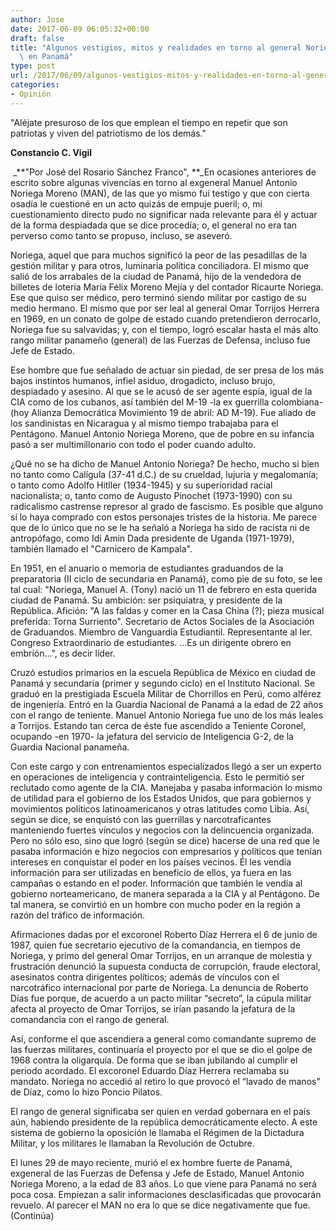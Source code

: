 ```yaml
---
author: Jose
date: 2017-06-09 06:05:32+00:00
draft: false
title: "Algunos vestigios, mitos y realidades en torno al general Noriega\
  \ en Panamá"
type: post
url: /2017/06/09/algunos-vestigios-mitos-y-realidades-en-torno-al-general-noriega-en-panama/
categories:
- Opinión
---
```



				

"Aléjate presuroso de los que emplean el tiempo en repetir que son patriotas y viven del patriotismo de los demás."




**Constancio C. Vigil**




 _**"Por José del Rosario Sánchez Franco", **_En ocasiones anteriores de escrito sobre algunas vivencias en torno al exgeneral Manuel Antonio Noriega Moreno (MAN), de las que yo mismo fui testigo y que con cierta osadía le cuestioné en un acto quizás de empuje pueril; o, mi cuestionamiento directo pudo no significar nada relevante para él y actuar de la forma despiadada que se dice procedía; o, el general no era tan perverso como tanto se propuso, incluso, se aseveró.


Noriega, aquel que para muchos significó la peor de las pesadillas de la gestión militar y para otros, luminaria política conciliadora. El mismo que salió de los arrabales de la ciudad de Panamá, hijo de la vendedora de billetes de lotería María Félix Moreno Mejía y del contador Ricaurte Noriega. Ese que quiso ser médico, pero terminó siendo militar por castigo de su medio hermano. El mismo que por ser leal al general Omar Torrijos Herrera en 1969, en un conato de golpe de estado cuando pretendieron derrocarlo, Noriega fue su salvavidas; y, con el tiempo, logró escalar hasta el más alto rango militar panameño (general) de las Fuerzas de Defensa, incluso fue Jefe de Estado.

Ese hombre que fue señalado de actuar sin piedad, de ser presa de los más bajos instintos humanos, infiel asiduo, drogadicto, incluso brujo, despiadado y asesino. Al que se le acusó de ser agente espía, igual de la CIA como de los cubanos, así también del M-19 -la ex guerrilla colombiana- (hoy Alianza Democrática Movimiento 19 de abril: AD M-19). Fue aliado de los sandinistas en Nicaragua y al mismo tiempo trabajaba para el Pentágono. Manuel Antonio Noriega Moreno, que de pobre en su infancia pasó a ser multimillonario con todo el poder cuando adulto.

¿Qué no se ha dicho de Manuel Antonio Noriega? De hecho, mucho si bien no tanto como Calígula (37-41 d.C.) de su crueldad, lujuria y megalomanía; o tanto como Adolfo Hitller (1934-1945) y su superioridad racial nacionalista; o, tanto como de Augusto Pinochet (1973-1990) con su radicalismo castrense represor al grado de fascismo. Es posible que alguno sí lo haya comprado con estos personajes tristes de la historia. Me parece que de lo único que no se le ha señaló a Noriega ha sido de racista ni de antropófago, como Idi Amin Dada presidente de Uganda (1971-1979), también llamado el "Carnicero de Kampala".

En 1951, en el anuario o memoria de estudiantes graduandos de la preparatoria (II ciclo de secundaria en Panamá), como pie de su foto, se lee tal cual: "Noriega, Manuel A. (Tony) nació un 11 de febrero en esta querida ciudad de Panamá. Su ambición: ser psiquiatra, y presidente de la República. Afición: "A las faldas y comer en la Casa China (?); pieza musical preferida: Torna Surriento". Secretario de Actos Sociales de la Asociación de Graduandos. Miembro de Vanguardia Estudiantil. Representante al Ier. Congreso Extraordinario de estudiantes. …Es un dirigente obrero en embrión…", es decir líder.

Cruzó estudios primarios en la escuela República de México en ciudad de Panamá y secundaria (primer y segundo ciclo) en el Instituto Nacional. Se graduó en la prestigiada Escuela Militar de Chorrillos en Perú, como alférez de ingeniería. Entró en la Guardia Nacional de Panamá a la edad de 22 años con el rango de teniente. Manuel Antonio Noriega fue uno de los más leales a Torrijos. Estando tan cerca de éste fue ascendido a Teniente Coronel, ocupando -en 1970- la jefatura del servicio de Inteligencia G-2, de la Guardia Nacional panameña.

Con este cargo y con entrenamientos especializados llegó a ser un experto en operaciones de inteligencia y contrainteligencia. Esto le permitió ser reclutado como agente de la CIA. Manejaba y pasaba información lo mismo de utilidad para el gobierno de los Estados Unidos, que para gobiernos y movimientos políticos latinoamericanos y otras latitudes como Libia. Así, según se dice, se enquistó con las guerrillas y narcotraficantes manteniendo fuertes vínculos y negocios con la delincuencia organizada. Pero no sólo eso, sino que logró (según se dice) hacerse de una red que le pasaba información e hizo negocios con empresarios y políticos que tenían intereses en conquistar el poder en los países vecinos. Él les vendía información para ser utilizadas en beneficio de ellos, ya fuera en las campañas o estando en el poder. Información que también le vendía al gobierno norteamericano, de manera separada a la CIA y al Pentágono. De tal manera, se convirtió en un hombre con mucho poder en la región a razón del tráfico de información.

Afirmaciones dadas por el excoronel Roberto Díaz Herrera el 6 de junio de 1987, quien fue secretario ejecutivo de la comandancia, en tiempos de Noriega, y primo del general Omar Torrijos, en un arranque de molestia y frustración denunció la supuesta conducta de corrupción, fraude electoral, asesinatos contra dirigentes políticos; además de vínculos con el narcotráfico internacional por parte de Noriega. La denuncia de Roberto Días fue porque, de acuerdo a un pacto militar “secreto”, la cúpula militar afecta al proyecto de Omar Torrijos, se irían pasando la jefatura de la comandancia con el rango de general.

Así, conforme el que ascendiera a general como comandante supremo de las fuerzas militares, continuaría el proyecto por el que se dio el golpe de 1968 contra la oligarquía. De forma que se iban jubilando al cumplir el periodo acordado. El excoronel Eduardo Díaz Herrera reclamaba su mandato. Noriega no accedió al retiro lo que provocó el “lavado de manos” de Díaz, como lo hizo Poncio Pilatos.

El rango de general significaba ser quien en verdad gobernara en el país aún, habiendo presidente de la república democráticamente electo. A este sistema de gobierno la oposición le llamaba el Régimen de la Dictadura Militar, y los militares le llamaban la Revolución de Octubre.

El lunes 29 de mayo reciente, murió el ex hombre fuerte de Panamá, exgeneral de las Fuerzas de Defensa y Jefe de Estado, Manuel Antonio Noriega Moreno, a la edad de 83 años. Lo que viene para Panamá no será poca cosa. Empiezan a salir informaciones desclasificadas que provocarán revuelo. Al parecer el MAN no era lo que se dice negativamente que fue. (Continúa)		
